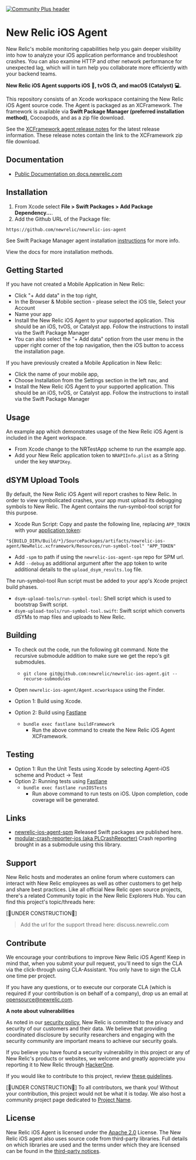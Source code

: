[![Community Plus header](https://github.com/newrelic/opensource-website/raw/main/src/images/categories/Community_Plus.png)](https://opensource.newrelic.com/oss-category/#community-plus)

# New Relic iOS Agent
New Relic's mobile monitoring capabilities help you gain deeper visibility into how to analyze your iOS application performance and troubleshoot crashes. You can also examine HTTP and other network performance for unexpected lag, which will in turn help you collaborate more efficiently with your backend teams.

**New Relic iOS Agent supports iOS 📱, tvOS 📺, and macOS (Catalyst) 💻.**

This repository consists of an Xcode workspace containing the New Relic iOS Agent source code. The Agent is packaged as an XCFramework.  The framework is available via **Swift Package Manager (preferred installation method)**, Cocoapods, and as a zip file download.

See the [XCFramework agent release notes](https://docs.newrelic.com/docs/release-notes/mobile-release-notes/xcframework-release-notes/) for the latest release information. These release notes contain the link to the XCFramework zip file download.

## Documentation
- [Public Documentation on docs.newrelic.com](https://docs.newrelic.com/docs/mobile-monitoring/new-relic-mobile-ios/get-started/introduction-new-relic-mobile-ios)

## Installation
1. From Xcode select **File > Swift Packages > Add Package Dependency...**.
2. Add the Github URL of the Package file:
  
  ```
  https://github.com/newrelic/newrelic-ios-agent
  ```
See Swift Package Manager agent installation [instructions](https://docs.newrelic.com/docs/mobile-monitoring/new-relic-mobile-ios/installation/spm-installation/) for more info.

View the docs for more installation methods.

## Getting Started
If you have not created a Mobile Application in New Relic:

* Click "+ Add data" in the top right,
* In the Browser & Mobile section - please select the iOS tile, Select your Account
* Name your app
* Install the New Relic iOS Agent to your supported application. This should be an iOS, tvOS, or Catalyst app. Follow the instructions to install via the Swift Package Manager
* You can also select the "+ Add data" option from the user menu in the upper right corner of the top navigation, then the iOS button to access the installation page.

If you have previously created a Mobile Application in New Relic:

* Click the name of your mobile app,
* Choose Installation from the Settings section in the left nav, and
* Install the New Relic iOS Agent to your supported application. This should be an iOS, tvOS, or Catalyst app. Follow the instructions to install via the Swift Package Manager

## Usage
An example app which demonstrates usage of the New Relic iOS Agent is included in the Agent workspace. 

- From Xcode change to the NRTestApp scheme to run the example app.
- Add your New Relic application token to `NRAPIInfo.plist` as a String under the key `NRAPIKey`.

## dSYM Upload Tools

By default, the New Relic iOS Agent will report crashes to New Relic. In order to view symbolicated crashes, your app must upload its debugging symbols to New Relic. The Agent contains the run-symbol-tool script for this purpose.

- Xcode Run Script: Copy and paste the following line, replacing `APP_TOKEN` with your [application token](https://docs.newrelic.com/docs/mobile-monitoring/new-relic-mobile/maintenance/viewing-your-application-token):
```
"${BUILD_DIR%/Build/*}/SourcePackages/artifacts/newrelic-ios-agent/NewRelic.xcframework/Resources/run-symbol-tool" "APP_TOKEN"
```
- Add `-spm` to path if using the `newrelic-ios-agent-spm` repo for SPM url.
- Add `--debug` as additional argument after the app token to write additional details to the `upload_dsym_results.log` file.

The run-symbol-tool Run script must be added to your app's Xcode project build phases.

- `dsym-upload-tools/run-symbol-tool`: Shell script which is used to bootstrap Swift script.
- `dsym-upload-tools/run-symbol-tool.swift`: Swift script which converts dSYMs to map files and uploads to New Relic.

## Building
- To check out the code, run the following git command. Note the recursive submodule addition to make sure we get the repo's git submodules.
    - `git clone git@github.com:newrelic/newrelic-ios-agent.git --recurse-submodules`

- Open `newrelic-ios-agent/Agent.xcworkspace` using the Finder.
- Option 1: Build using Xcode.
- Option 2: Build using [Fastlane](https://docs.fastlane.tools/)
    - `bundle exec fastlane buildFramework`
        - Run the above command to create the New Relic iOS Agent XCFramework.

## Testing
- Option 1: Run the Unit Tests using Xcode by selecting Agent-iOS scheme and Product -> Test
- Option 2: Running tests using [Fastlane](https://docs.fastlane.tools/)
    - `bundle exec fastlane runIOSTests`
        - Run above command to run tests on iOS. Upon completion, code coverage will be generated.

## Links
- [newrelic-ios-agent-spm](https://github.com/newrelic/newrelic-ios-agent-spm) Released Swift packages are published here. 
- [modular-crash-reporter-ios (aka PLCrashReporter)](https://github.com/microsoft/plcrashreporter) Crash reporting brought in as a submodule using this library.

## Support

New Relic hosts and moderates an online forum where customers can interact with New Relic employees as well as other customers to get help and share best practices. Like all official New Relic open source projects, there's a related Community topic in the New Relic Explorers Hub. You can find this project's topic/threads here:

[🚧UNDER CONSTRUCTION🚧]
>Add the url for the support thread here: discuss.newrelic.com

## Contribute

We encourage your contributions to improve New Relic iOS Agent! Keep in mind that, when you submit your pull request, you'll need to sign the CLA via the click-through using CLA-Assistant. You only have to sign the CLA one time per project.

If you have any questions, or to execute our corporate CLA (which is required if your contribution is on behalf of a company), drop us an email at opensource@newrelic.com.

**A note about vulnerabilities**

As noted in our [security policy](../../security/policy), New Relic is committed to the privacy and security of our customers and their data. We believe that providing coordinated disclosure by security researchers and engaging with the security community are important means to achieve our security goals.

If you believe you have found a security vulnerability in this project or any of New Relic's products or websites, we welcome and greatly appreciate you reporting it to New Relic through [HackerOne](https://hackerone.com/newrelic).

If you would like to contribute to this project, review [these guidelines](./CONTRIBUTING.md).

[🚧UNDER CONSTRUCTION🚧]
To all contributors, we thank you!  Without your contribution, this project would not be what it is today.  We also host a community project page dedicated to [Project Name](<LINK TO https://opensource.newrelic.com/projects/... PAGE>).

## License
New Relic iOS Agent is licensed under the [Apache 2.0](http://apache.org/licenses/LICENSE-2.0.txt) License.
The New Relic iOS agent also uses source code from third-party libraries. Full details on which libraries are used and the terms under which they are licensed can be found  in the [third-party notices](./THIRD_PARTY_NOTICES.md).
